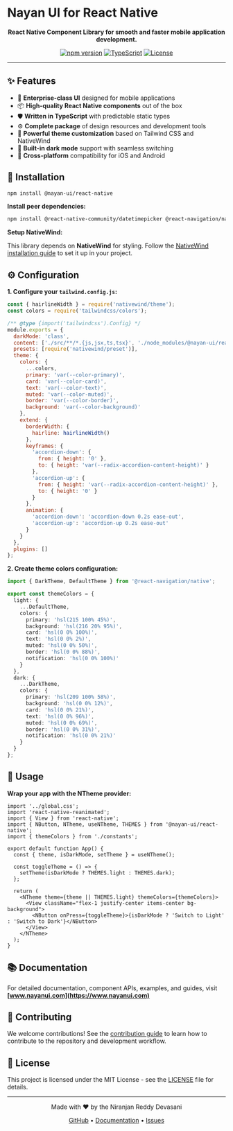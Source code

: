# Nayan UI for React Native

<div align="center">
  <p><strong>React Native Component Library for smooth and faster mobile application development.</strong></p>
  
  [![npm version](https://badge.fury.io/js/@nayan-ui%2Freact-native.svg)](https://badge.fury.io/js/@nayan-ui%2Freact-native)
  [![TypeScript](https://img.shields.io/badge/TypeScript-Ready-blue.svg)](https://www.typescriptlang.org/)
  [![License](https://img.shields.io/npm/l/@nayan-ui/react-native.svg)](https://github.com/ursnj/nayan/blob/main/LICENSE)
</div>

---

## ✨ Features

- 🌈 **Enterprise-class UI** designed for mobile applications
- 📦 **High-quality React Native components** out of the box
- 🛡 **Written in TypeScript** with predictable static types
- ⚙️ **Complete package** of design resources and development tools
- 🎨 **Powerful theme customization** based on Tailwind CSS and NativeWind
- 🌙 **Built-in dark mode** support with seamless switching
- 📱 **Cross-platform** compatibility for iOS and Android

## 🔨 Installation

```bash
npm install @nayan-ui/react-native
```

**Install peer dependencies:**

```bash
npm install @react-native-community/datetimepicker @react-navigation/native expo-navigation-bar react-native-reanimated react-native-gesture-handler react-native-safe-area-context react-native-svg
```

**Setup NativeWind:**

This library depends on **NativeWind** for styling. Follow the [NativeWind installation guide](https://www.nativewind.dev/getting-started/installation) to set it up in your project.

## ⚙️ Configuration

**1. Configure your `tailwind.config.js`:**

```javascript
const { hairlineWidth } = require('nativewind/theme');
const colors = require('tailwindcss/colors');

/** @type {import('tailwindcss').Config} */
module.exports = {
  darkMode: 'class',
  content: ['./src/**/*.{js,jsx,ts,tsx}', './node_modules/@nayan-ui/react-native/**/*.{js,jsx,ts,tsx}'],
  presets: [require('nativewind/preset')],
  theme: {
    colors: {
      ...colors,
      primary: 'var(--color-primary)',
      card: 'var(--color-card)',
      text: 'var(--color-text)',
      muted: 'var(--color-muted)',
      border: 'var(--color-border)',
      background: 'var(--color-background)'
    },
    extend: {
      borderWidth: {
        hairline: hairlineWidth()
      },
      keyframes: {
        'accordion-down': {
          from: { height: '0' },
          to: { height: 'var(--radix-accordion-content-height)' }
        },
        'accordion-up': {
          from: { height: 'var(--radix-accordion-content-height)' },
          to: { height: '0' }
        }
      },
      animation: {
        'accordion-down': 'accordion-down 0.2s ease-out',
        'accordion-up': 'accordion-up 0.2s ease-out'
      }
    }
  },
  plugins: []
};
```

**2. Create theme colors configuration:**

```typescript
import { DarkTheme, DefaultTheme } from '@react-navigation/native';

export const themeColors = {
  light: {
    ...DefaultTheme,
    colors: {
      primary: 'hsl(215 100% 45%)',
      background: 'hsl(216 20% 95%)',
      card: 'hsl(0 0% 100%)',
      text: 'hsl(0 0% 2%)',
      muted: 'hsl(0 0% 50%)',
      border: 'hsl(0 0% 88%)',
      notification: 'hsl(0 0% 100%)'
    }
  },
  dark: {
    ...DarkTheme,
    colors: {
      primary: 'hsl(209 100% 58%)',
      background: 'hsl(0 0% 12%)',
      card: 'hsl(0 0% 21%)',
      text: 'hsl(0 0% 96%)',
      muted: 'hsl(0 0% 69%)',
      border: 'hsl(0 0% 31%)',
      notification: 'hsl(0 0% 21%)'
    }
  }
};
```

## 🚀 Usage

**Wrap your app with the NTheme provider:**

```tsx
import '../global.css';
import 'react-native-reanimated';
import { View } from 'react-native';
import { NButton, NTheme, useNTheme, THEMES } from '@nayan-ui/react-native';
import { themeColors } from './constants';

export default function App() {
  const { theme, isDarkMode, setTheme } = useNTheme();

  const toggleTheme = () => {
    setTheme(isDarkMode ? THEMES.light : THEMES.dark);
  };

  return (
    <NTheme theme={theme || THEMES.light} themeColors={themeColors}>
      <View className="flex-1 justify-center items-center bg-background">
        <NButton onPress={toggleTheme}>{isDarkMode ? 'Switch to Light' : 'Switch to Dark'}</NButton>
      </View>
    </NTheme>
  );
}
```

## 📚 Documentation

For detailed documentation, component APIs, examples, and guides, visit **[www.nayanui.com](https://www.nayanui.com)**

## 🤝 Contributing

We welcome contributions! See the [contribution guide](https://github.com/ursnj/nayan/blob/main/CONTRIBUTING.md) to learn how to contribute to the repository and development workflow.

## 📄 License

This project is licensed under the MIT License - see the [LICENSE](https://github.com/ursnj/nayan/blob/main/LICENSE) file for details.

---

<div align="center">
  <p>Made with ❤️ by the Niranjan Reddy Devasani</p>
  <p>
    <a href="https://github.com/ursnj/nayan">GitHub</a> • 
    <a href="https://www.nayanui.com">Documentation</a> • 
    <a href="https://github.com/ursnj/nayan/issues">Issues</a>
  </p>
</div>
